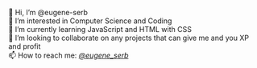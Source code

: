 👋 Hi, I’m @eugene-serb <br />
👀 I’m interested in Computer Science and Coding <br />
🌱 I’m currently learning JavaScript and HTML with CSS <br />
💞️ I’m looking to collaborate on any projects that can give me and you XP and profit <br />
📫 How to reach me: *[@eugene_serb](https://twitter.com/eugene_serb)* <br />

<!---
eugene-serb/eugene-serb is a ✨ special ✨ repository because its `README.md` (this file) appears on your GitHub profile.
You can click the Preview link to take a look at your changes.
--->
